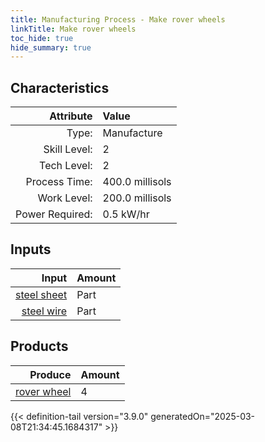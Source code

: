 ```yaml
---
title: Manufacturing Process - Make rover wheels
linkTitle: Make rover wheels
toc_hide: true
hide_summary: true
---
```

<!-- This is generated by the MarsSim HelpGenertor, do not edit. -->


## Characteristics

| Attribute      | Value |
|--------:|:------|
|Type:|Manufacture|
|Skill Level:|2|
|Tech Level:|2|
|Process Time:|400.0 millisols|
|Work Level:|200.0 millisols|
|Power Required:|0.5 kW/hr|

## Inputs

| Input      | Amount |
|--------:|:------|
|[steel sheet](/docs/definitions/part/steel-sheet)|Part|2|
|[steel wire](/docs/definitions/part/steel-wire)|Part|40|

## Products


| Produce      | Amount |
|--------:|:------|
|[rover wheel](/docs/definitions/part/rover-wheel)|4|



{{< definition-tail version="3.9.0" generatedOn="2025-03-08T21:34:45.1684317" >}}



